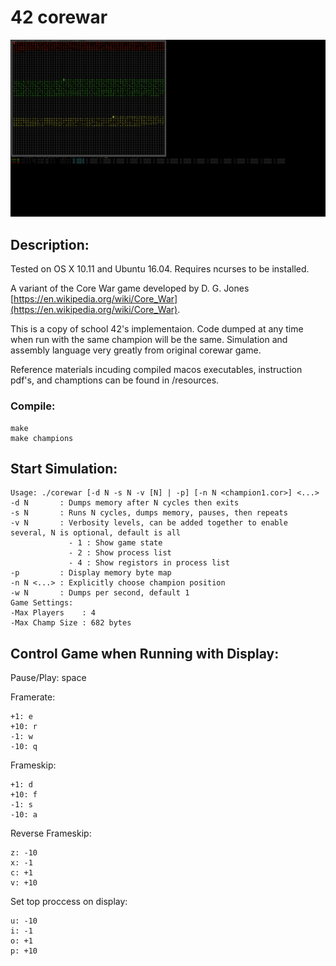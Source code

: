 # 42 corewar

![screenshot](/resources/screenshots/corewar1.gif)

## Description:

Tested on OS X 10.11 and Ubuntu 16.04. Requires ncurses to be installed.

A variant of the Core War game developed by D. G. Jones [https://en.wikipedia.org/wiki/Core_War](https://en.wikipedia.org/wiki/Core_War).

This is a copy of school 42's implementaion. Code dumped at any time when run with the same champion will be the same. Simulation and assembly language very greatly from original corewar game.

Reference materials incuding compiled macos executables, instruction pdf's, and champtions can be found in /resources.

### Compile:

```
make
make champions
```

## Start Simulation:

```
Usage: ./corewar [-d N -s N -v [N] | -p] [-n N <champion1.cor>] <...>
-d N       : Dumps memory after N cycles then exits
-s N       : Runs N cycles, dumps memory, pauses, then repeats
-v N       : Verbosity levels, can be added together to enable several, N is optional, default is all
             - 1 : Show game state
             - 2 : Show process list
             - 4 : Show registors in process list
-p         : Display memory byte map
-n N <...> : Explicitly choose champion position
-w N       : Dumps per second, default 1
Game Settings:
-Max Players    : 4
-Max Champ Size : 682 bytes
```

## Control Game when Running with Display:

Pause/Play: space

Framerate:

	+1: e
	+10: r
	-1: w
	-10: q

Frameskip:

	+1: d
	+10: f
	-1: s
	-10: a

Reverse Frameskip:
    
	z: -10
	x: -1
	c: +1
	v: +10

Set top proccess on display:

	u: -10
	i: -1
	o: +1
	p: +10
